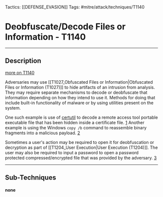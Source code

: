 Tactics: [[DEFENSE_EVASION]]
Tags: #mitre/attack/techniques/T1140  

# Deobfuscate/Decode Files or Information - T1140
---
## Description
[more on T1140](https://attack.mitre.org/techniques/T1140)

Adversaries may use [[T1027_Obfuscated Files or Information|Obfuscated Files or Information (T1027)]] to hide artifacts of an intrusion from analysis. They may require separate mechanisms to decode or deobfuscate that information depending on how they intend to use it. Methods for doing that include built-in functionality of malware or by using utilities present on the system.

One such example is use of [certutil](https://attack.mitre.org/software/S0160) to decode a remote access tool portable executable file that has been hidden inside a certificate file. [1](https://blog.malwarebytes.com/cybercrime/social-engineering-cybercrime/2017/03/new-targeted-attack-saudi-arabia-government/) Another example is using the Windows `copy /b` command to reassemble binary fragments into a malicious payload. [2](https://www.carbonblack.com/2016/09/23/security-advisory-variants-well-known-adware-families-discovered-include-sophisticated-obfuscation-techniques-previously-associated-nation-state-attacks/)

Sometimes a user's action may be required to open it for deobfuscation or decryption as part of [[T1204_User Execution|User Execution (T1204)]]. The user may also be required to input a password to open a password protected compressed/encrypted file that was provided by the adversary. [3](https://www.volexity.com/blog/2016/11/09/powerduke-post-election-spear-phishing-campaigns-targeting-think-tanks-and-ngos/)

---
## Sub-Techniques

#### none